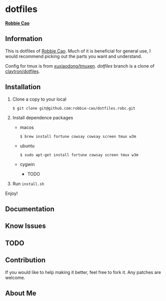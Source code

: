 # dotfiles

**[Robbie Cao](<mailto: robbie.cao@gmail.com>)**

## Information

This is dotfiles of [Robbie Cao](<mailto: robbie.cao@gmail.com>).
Much of it is beneficial for general use, I would recommend
picking out the parts you want and understand.

Config for tmux is from [xuxiaodong/tmuxen](https://github.com/xuxiaodong/tmuxen).
*dotfiles* branch is a clone of [claytron/dotfiles](https://github.com/claytron/dotfiles).

## Installation

1. Clone a copy to your local

    ```
    $ git clone git@github.com:robbie-cao/dotfiles.robc.git
    ```

2. Install dependence packages

    - macos

        ```
        $ brew install fortune cowsay cowsay screen tmux w3m
        ```

    - ubuntu

        ```
        $ sudo apt-get install fortune cowsay screen tmux w3m
        ```

    - cygwin
        * TODO

3. Run `install.sh`


Enjoy!

## Documentation



## Know Issues

## TODO

## Contribution
If you would like to help making it better, feel free to fork it. Any patches are welcome.


## About Me

